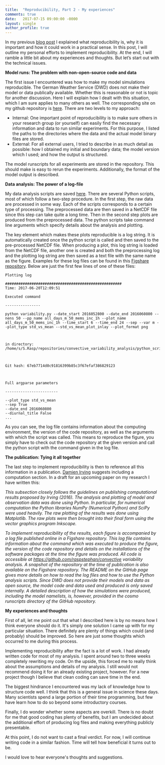 ```yaml
---
title:  "Reproducibility, Part 2 - My experiences"
comments: true
date:   2017-07-15 09:00:00 -0000
layout: single
author_profile: true
---
```


In my previous [blog post](https://raspstephan.github.io/2017/07/09/reproducibility-part1.html) I explained what reproducibility is, why it is important and how it could work in a practical sense. In this post, I will outline my personal efforts to implement reproducibility. At the end, I will ramble a little bit about my experiences and thoughts. But let’s start out with the technical issues.

**Model runs: The problem with non-open-source code and data**

The first issue I encountered was how to make my model simulations reproducible. The German Weather Service (DWD) does not make their model or data publically available. Whether this is reasonable or not is topic for another discussion. Here I will explain how I dealt with this situation, which I am sure applies to many others as well. The corresponding site on my github repository is [here](https://github.com/raspstephan/convective_variability_analysis/tree/master/cosmo_runscripts). There are two levels to my approach:
- Internal: One important point of reproducibility is to make sure others in your research group (or yourself) can easily find the necessary information and data to run similar experiments. For this purpose, I listed the paths to the directories where the data and the actual model binary files are stored. 
- External: For all external users, I tried to describe in as much detail as possible:  how I obtained my initial and boundary data; the model version which I used; and how the output is structured.

The model runscripts for all experiments are stored in the repository. This should make is easy to rerun the experiments. Additionally, the format of the model output is described.

**Data analysis: The power of a log-file**

My data analysis scripts are saved [here](https://github.com/raspstephan/convective_variability_analysis/tree/master/python_scripts). There are several Python scripts, most of which follow a two-step procedure. In the first step, the raw data are processed in some way. Each of the scripts corresponds to a certain type of processing. The preprocessed data are then saved in a NetCDF file since this step can take quite a long time. Then in the second step plots are produced from the preprocessed data. The python scripts take command line arguments which specify details about the analysis and plotting. 

The key element which makes these plots reproducible is a log string.  It is automatically created once the python script is called and then saved to the pre-processed NetCDF file. When producing a plot, this log string is loaded from the NetCDF file, another one is created and both the preprocessing log and the plotting log string are then saved as a text file with the same name as the figure. Examples for these log files can be found in this [Figshare repository](https://figshare.com/collections/convective_variability_poster_delft_jul_2017/3806629). Below are just the first few lines of one of these files: 

    Plotting log
    
    #####################################################
    Time: 2017-06-20T12:09:51

	Executed command

	----------------

	python variability.py --date_start 2016052800 --date_end 2016060800 --nens 50 --pp_name all_days_m_50_mems_inc_1h --plot_name all_days_m_50_mems_inc_1h --time_start 6 --time_end 24 --sep --var m --plot_type std_vs_mean --std_vs_mean_plot_inlay --plot_format png



	in directory: /home/s/S.Rasp/repositories/convective_variability_analysis/python_scripts



	Git hash: 67eb7714d0c91816399b85c3f67efaf386829123



	Full argparse parameters

	------------------------

	--plot_type std_vs_mean
	--sep True
	--date_end 2016060800
	--diurnal_title False
	...

As you can see, the log file contains information about the computing environment, the version of the code repository, as well as the arguments with which the script was called. This means to reproduce the figure, you simply have to check out the code repository at the given version and call the python script with the command given in the log file. 


**The publication: Tying it all together**

The last step to implement reproducibility is then to reference all this information in a publication. [Damien Irving](http://journals.ametsoc.org/doi/10.1175/BAMS-D-15-00010.1) suggests including a computation section. In a draft for an upcoming paper on my research I have written this:

*This subsection closely follows the guidelines on publishing computational results proposed by Irving (2016). The analysis and plotting of model and observation data was done using Python. In particular, for numerical computation the Python libraries NumPy (Numerical Python) and SciPy were used heavily. The raw plotting of the results was done using Matplotlib. The raw plots were then brought into their final form using the vector graphics program Inkscape.*
				
*To implement reproducibility of the results, each figure is accompanied by a log file published online in a Figshare repository. This log file contains information about the command which was executed to produce the figure, the version of the code repository and details on the installations of the software packages at the time the figure was produced. All code is accessible at https://github.com/raspstephan/convective variability analysis. A snapshot of the repository at the time of publication is also available on the Figshare repository. The README on the GitHub page gives more details on how to read the log files and how to use the Python analysis scripts. Since DWD does not provide their models and data as open source, the model code and data used and produced is only saved internally. A detailed description of how the simulations were produced, including the model namelists, is, however, provided in the cosmo runscripts directory of the GitHub repository.*

**My experiences and thoughts**

First of all, let me point out that what I described here is by no means how I think everyone should do it. It's simply one solution I came up with for my particular situation. There definitely are plenty of things which could (and probably) should be improved. So here are just some thoughts which occurred to me during this process. 

Implementing reproducibility after the fact is a lot of work. I had already written code for most of my analysis. I spent around two to three weeks completely rewriting my code. On the upside, this forced me to really think about the assumptions and details of my analysis. I still would not recommend doing it for an already existing project, however. For a new project though I believe that clean coding can save time in the end.

The biggest hindrance I encountered was my lack of knowledge how to structure code well. I think that this is a general issue in science these days. Many scientists spend a large portion of their time programming, but few have learn how to do so beyond some introductory courses. 

Finally, I do wonder whether some aspects are overkill. There is no doubt for me that good coding has plenty of benefits, but I am undecided about the additional effort of producing log files and making everything publicly presentable. 

At this point, I do not want to cast a final verdict. For now, I will continue writing code in a similar fashion. Time will tell how beneficial it turns out to be. 

I would love to hear everyone's thoughts and suggestions.


